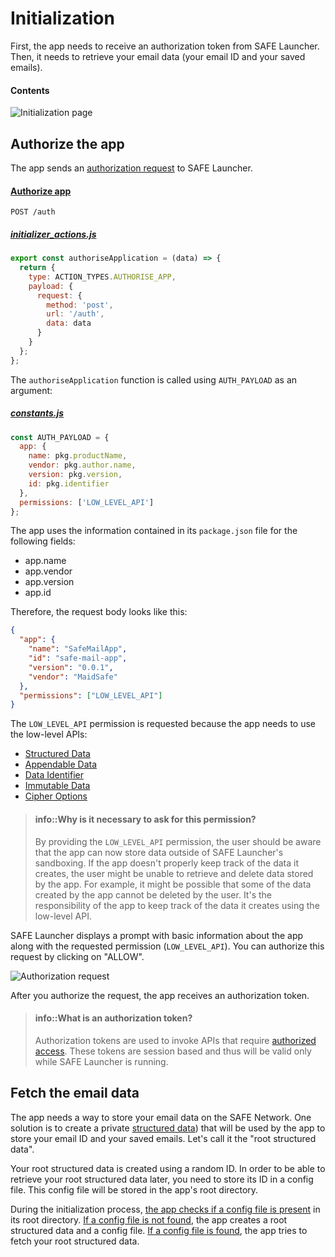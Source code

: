 # Initialization

First, the app needs to receive an authorization token from SAFE Launcher. Then, it needs to retrieve your email data (your email ID and your saved emails).

#### Contents

<!-- toc -->

![Initialization page](img/initialization-page.png)

## Authorize the app

The app sends an [authorization request](https://api.safedev.org/auth/) to SAFE Launcher.

#### [Authorize app](https://api.safedev.org/auth/authorize-app.html)

```
POST /auth
```

##### [initializer_actions.js](https://github.com/maidsafe/safe_examples/blob/3012144cd8f4ab0f5a4891cbbedbdf3de1641755/email_app/app/actions/initializer_actions.js#L8-L19)

```js
export const authoriseApplication = (data) => {
  return {
    type: ACTION_TYPES.AUTHORISE_APP,
    payload: {
      request: {
        method: 'post',
        url: '/auth',
        data: data
      }
    }
  };
};
```

The `authoriseApplication` function is called using `AUTH_PAYLOAD` as an argument:

##### [constants.js](https://github.com/maidsafe/safe_examples/blob/f1d7510b9a17c05a31da761927e05f17ca9b1c26/email_app/app/constants.js#L44-L52)

```js
const AUTH_PAYLOAD = {
  app: {
    name: pkg.productName,
    vendor: pkg.author.name,
    version: pkg.version,
    id: pkg.identifier
  },
  permissions: ['LOW_LEVEL_API']
};
```

The app uses the information contained in its `package.json` file for the following fields:

* app.name
* app.vendor
* app.version
* app.id

Therefore, the request body looks like this:

```json
{
  "app": {
    "name": "SafeMailApp",
    "id": "safe-mail-app",
    "version": "0.0.1",
    "vendor": "MaidSafe"
  },
  "permissions": ["LOW_LEVEL_API"]
}
```

The `LOW_LEVEL_API` permission is requested because the app needs to use the low-level APIs:

- [Structured Data](https://api.safedev.org/low-level-api/structured-data/)
- [Appendable Data](https://api.safedev.org/low-level-api/appendable-data/)
- [Data Identifier](https://api.safedev.org/low-level-api/data-id/)
- [Immutable Data](https://api.safedev.org/low-level-api/immutable-data/)
- [Cipher Options](https://api.safedev.org/low-level-api/cipher-options/)

> #### info::Why is it necessary to ask for this permission?
>
> By providing the `LOW_LEVEL_API` permission, the user should be aware that the app can now store data outside of SAFE Launcher's sandboxing. If the app doesn't properly keep track of the data it creates, the user might be unable to retrieve and delete data stored by the app. For example, it might be possible that some of the data created by the app cannot be deleted by the user. It's the responsibility of the app to keep track of the data it creates using the low-level API.

SAFE Launcher displays a prompt with basic information about the app along with the requested permission (`LOW_LEVEL_API`). You can authorize this request by clicking on "ALLOW".

![Authorization request](img/authorization-request.png)

After you authorize the request, the app receives an authorization token.

> #### info::What is an authorization token?
>
> Authorization tokens are used to invoke APIs that require [authorized access](https://api.safedev.org/auth/#authorized-access). These tokens are session based and thus will be valid only while SAFE Launcher is running.

## Fetch the email data

The app needs a way to store your email data on the SAFE Network. One solution is to create a private [structured data](https://api.safedev.org/low-level-api/structured-data/)) that will be used by the app to store your email ID and your saved emails. Let's call it the "root structured data".

Your root structured data is created using a random ID. In order to be able to retrieve your root structured data later, you need to store its ID in a config file. This config file will be stored in the app's root directory.

During the initialization process, [the app checks if a config file is present](fetch-email-data.md#check-if-a-config-file-is-present) in its root directory. [If a config file is not found](fetch-email-data.md#if-a-config-file-is-not-found), the app creates a root structured data and a config file. [If a config file is found](fetch-email-data.md#if-a-config-file-is-found), the app tries to fetch your root structured data.
